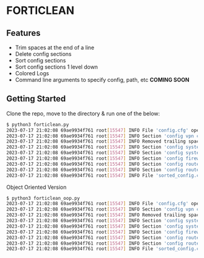 # FORTICLEAN

## Features

- Trim spaces at the end of a line
- Delete config sections
- Sort config sections
- Sort config sections 1 level down
- Colored Logs
- Command line arguments to specify config, path, etc **COMING SOON**

## Getting Started

Clone the repo, move to the directory & run one of the below:

```bash
$ python3 forticlean.py
2023-07-17 21:02:08 69ae9934f761 root[15547] INFO File 'config.cfg' opened successfully
2023-07-17 21:02:08 69ae9934f761 root[15547] INFO Section 'config vpn certificate local' was DELETED.
2023-07-17 21:02:08 69ae9934f761 root[15547] INFO Removed trailing space(s) from 2 lines.
2023-07-17 21:02:08 69ae9934f761 root[15547] INFO Section 'config system zone' was NOT SORTED
2023-07-17 21:02:08 69ae9934f761 root[15547] INFO Section 'config system interface' was NOT SORTED
2023-07-17 21:02:08 69ae9934f761 root[15547] INFO Section 'config firewall internet-service-name' was SORTED
2023-07-17 21:02:08 69ae9934f761 root[15547] INFO Section 'config router bgp' SubSection 'config neighbor' was SORTED
2023-07-17 21:02:08 69ae9934f761 root[15547] INFO Section 'config router bgp' SubSection 'config network' was SORTED
2023-07-17 21:02:08 69ae9934f761 root[15547] INFO File 'sorted_config.cfg' written successfully
```

Object Oriented Version
```bash
$ python3 forticlean_oop.py
2023-07-17 21:02:08 69ae9934f761 root[15547] INFO File 'config.cfg' opened successfully
2023-07-17 21:02:08 69ae9934f761 root[15547] INFO Section 'config vpn certificate local' was DELETED.
2023-07-17 21:02:08 69ae9934f761 root[15547] INFO Removed trailing space(s) from 2 lines.
2023-07-17 21:02:08 69ae9934f761 root[15547] INFO Section 'config system zone' was NOT SORTED
2023-07-17 21:02:08 69ae9934f761 root[15547] INFO Section 'config system interface' was NOT SORTED
2023-07-17 21:02:08 69ae9934f761 root[15547] INFO Section 'config firewall internet-service-name' was SORTED
2023-07-17 21:02:08 69ae9934f761 root[15547] INFO Section 'config router bgp' SubSection 'config neighbor' was SORTED
2023-07-17 21:02:08 69ae9934f761 root[15547] INFO Section 'config router bgp' SubSection 'config network' was SORTED
2023-07-17 21:02:08 69ae9934f761 root[15547] INFO File 'sorted_config.cfg' written successfully
```
